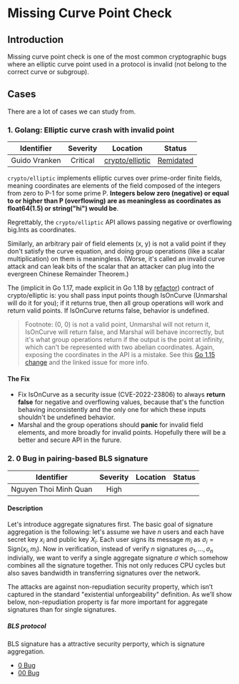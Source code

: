 # Missing Curve Point Check

## Introduction
Missing curve point check is one of the most common cryptographic bugs where an elliptic curve point used in a protocol is invalid (not belong to the correct curve or subgroup).

## Cases

There are a lot of cases we can study from.

### 1. Golang: Elliptic curve crash with invalid point

| Identifier | Severity | Location | Status |
| :--------: | :------: | :------: | :----: |
|Guido Vranken| Critical|[crypto/elliptic](https://github.com/golang/go/blob/master/src/crypto/elliptic/elliptic.go)|[Remidated](https://github.com/golang/go/issues/50974)|

`crypto/elliptic` implements elliptic curves over prime-order finite fields, meaning coordinates are elements of the field composed of the integers from zero to P-1 for some prime P. **Integers below zero (negative) or equal to or higher than P (overflowing) are as meaningless as coordinates as float64(1.5) or string("hi") would be**.

Regrettably, the `crypto/elliptic` API allows passing negative or overflowing big.Ints as coordinates.

Similarly, an arbitrary pair of field elements (x, y) is not a valid point if they don't satisfy the curve equation, and doing group operations (like a scalar multiplication) on them is meaningless. (Worse, it's called an invalid curve attack and can leak bits of the scalar that an attacker can plug into the evergreen Chinese Remainder Theorem.)

The (implicit in Go 1.17, made explicit in Go 1.18 by [refactor](https://github.com/golang/go/commit/30b5d6385e91ab557978c0024a9eb90e656623b7#diff-7d57224906f14d89dd65c1deadadd84620eb396477346633ed81a57c100a20e2)) contract of crypto/elliptic is: you shall pass input points though IsOnCurve (Unmarshal will do it for you); if it returns true, then all group operations will work and return valid points. If IsOnCurve returns false, behavior is undefined.

> Footnote: (0, 0) is not a valid point, Unmarshal will not return it, IsOnCurve will return false, and Marshal will behave incorrectly, but it's what group operations return if the output is the point at infinity, which can't be represented with two abelian coordinates. Again, exposing the coordinates in the API is a mistake. See this [Go 1.15 change](https://github.com/golang/go/commit/320e4adc4bd153cb0cb7e31e186fb3b4564fd0a7#diff-7d57224906f14d89dd65c1deadadd84620eb396477346633ed81a57c100a20e2L310) and the linked issue for more info.

#### The Fix

- Fix IsOnCurve as a security issue (CVE-2022-23806) to always **return false** for negative and overflowing values, because that's the function behaving inconsistently and the only one for which these inputs shouldn't be undefined behavior.
- Marshal and the group operations should **panic** for invalid field elements, and more broadly for invalid points. Hopefully there will be a better and secure API in the furure. 

### 2. 0 Bug in pairing-based BLS signature

| Identifier | Severity | Location | Status |
| :--------: | :------: | :------: | :----: |
| Nguyen Thoi Minh Quan | High | |

#### Description

Let's introduce aggregate signatures first. The basic goal of signature aggregation is the following: let's assume we have $n$ users and each have secret key $x_i$ and public key $X_i$. Each user signs its message $m_i$ as $\sigma_i=\text{Sign}(x_i, m_i)$. Now in verification, instead of verify $n$ signatures $\sigma_1, \dots, \sigma_n$ indivially, we want to verify a single aggregate signature $\sigma$ which somehow combines all the signature together. This not only reduces CPU cycles but also saves bandwidth in transferring signatures over the network.

The attacks are against non-repudiation security property, which isn’t captured in the standard "existential unforgeability" definition. As we’ll show below, non-repudiation property is far more important for aggregate signatures than for single signatures.

##### BLS protocol

BLS signature has a attractive security perporty, which is signature aggregation.

- [0 Bug](https://arxiv.org/pdf/2104.12255.pdf)
- [00 Bug](https://github.com/cryptosubtlety/00/blob/main/00.pdf)
